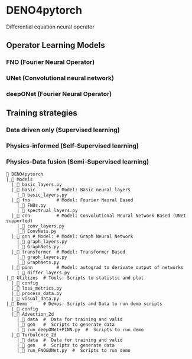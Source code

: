 # DENO4pytorch
 Differential equation neural operator

## Operator Learning Models

### FNO (Fourier Neural Operator)

### UNet (Convolutional neural network)

### deepONet (Fourier Neural Operator)

## Training strategies

### Data driven only (Supervised learning)

### Physics-informed (Self-Supervised learning)

### Physics-Data fusion (Semi-Supervised learning)


```
📂 DENO4pytorch
|_📁 Models
  |_📄 basic_layers.py  
  |_📁 basic        # Model: Basic neural layers
    |_📄 basic_layers.py  
  |_📁 fno          # Model: Fourier Neural Based
    |_📄 FNOs.py
    |_📄 spectrual_layers.py
  |_📁 cnn          # Model: Convolutional Neural Network Based (UNet supported)
    |_📄 conv_layers.py
    |_📄 ConvNets.py
  |_📁 gnn # Model: # Model: Graph Neural Network
    |_📄 graph_layers.py
    |_📄 GraphNets.py
  |_📁 transformer  # Model: Transformer Based
    |_📄 graph_layers.py
    |_📄 GraphNets.py
  |_📁 pinn         # Model: autograd to derivate output of networks
    |_📄 differ_layers.py
|_📁 Utilizes  # Tools: Scripts to statistic and plot
  |_📁 config
  |_📄 loss_metrics.py
  |_📄 process_data.py
  |_📄 visual_data.py
|_📁 Demo      # Demos: Scripts and Data to run demo scripts
  |_📁 config
  |_📁 Advection_2d
    |_📁 data  #  Data for training and valid
    |_📁 gen   #  Scripts to generate data
    |_📄 run_deepONet+PINN.py  #  Scripts to run demo
  |_📁 Turbulence_2d
    |_📁 data  #  Data for training and valid
    |_📁 gen   #  Scripts to generate data
    |_📄 run_FNO&UNet.py  #  Scripts to run demo
```